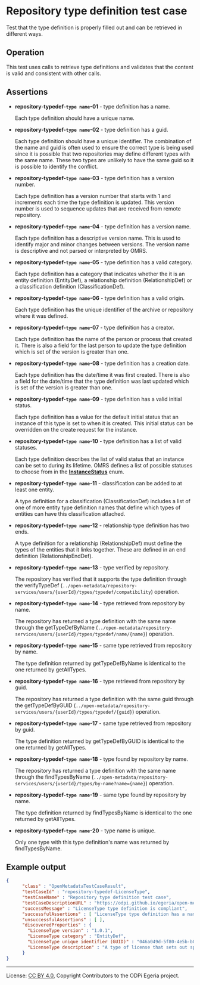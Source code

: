 <!-- SPDX-License-Identifier: CC-BY-4.0 -->
<!-- Copyright Contributors to the ODPi Egeria project. -->


# Repository type definition test case

Test that the type definition is properly filled out
and can be retrieved in different ways.

## Operation

This test uses calls to retrieve type definitions and validates that the content
is valid and consistent with other calls.

## Assertions

* **repository-typedef-`type name`-01** - type definition has a name.
  
  Each type definition should have a unique name.
  
* **repository-typedef-`type name`-02** - type definition has a guid.

  Each type definition should have a unique identifier.  The combination
  of the name and guid is often used to ensure the correct type is being used
  since it is possible that two repositories may define different types
  with the same name.  These two types are unlikely to have the same guid so it
  is possible to identify the conflict.
  
* **repository-typedef-`type name`-03** - type definition has a version number.

  Each type definition has a version number that starts with 1 and increments
  each time the type definition is updated.  This version number is used to
  sequence updates that are received from remote repository.
  
* **repository-typedef-`type name`-04** - type definition has a version name.

  Each type definition has a descriptive version name.  This is used to identify
  major and minor changes between versions.  The version name is descriptive
  and not parsed or interpreted by OMRS.
  
* **repository-typedef-`type name`-05** - type definition has a valid category.

  Each type definition has a category that indicates whether the it is
  an entity definition (EntityDef), a relationship definition (RelationshipDef)
  or a classification definition (ClassificationDef).
  
* **repository-typedef-`type name`-06** - type definition has a valid origin.

  Each type definition has the unique identifier of the archive or repository
  where it was defined.
  
* **repository-typedef-`type name`-07** - type definition has a creator.

  Each type definition has the name of the person or process that created it.
  There is also a field for the last person to update the type definition
  which is set of the version is greater than one.
  
* **repository-typedef-`type name`-08** - type definition has a creation date.

  Each type definition has the date/time it was first created.  There is also
  a field for the date/time that the type definition was last updated
  which is set of the version is greater than one.
  
* **repository-typedef-`type name`-09** - type definition has a valid initial status.

  Each type definition has a value for the default initial status that an
  instance of this type is set to when it is created.  This initial status
  can be overridden on the create request for the instance.
  
* **repository-typedef-`type name`-10** - type definition has a list of valid statuses.

  Each type definition describes the list of valid status that an instance can
  be set to during its lifetime.  OMRS defines a list of possible statuses to
  choose from in the 
  **[InstanceStatus](../../../open-metadata-implementation/repository-services/repository-services-apis/src/main/java/org/odpi/openmetadata/repositoryservices/connectors/stores/metadatacollectionstore/properties/instances/InstanceStatus.java)** enum.
  
* **repository-typedef-`type name`-11** - classification can be added to at least one entity.

  A type definition for a classification (ClassificationDef) includes a list of
  one of more entity type definition names that define which types of entities
  can have this classification attached.
  
* **repository-typedef-`type name`-12** - relationship type definition has two ends.

  A type definition for a relationship (RelationshipDef) must define the types
  of the entities that it links together.  These are defined in an end definition
  (RelationshipEndDef).
  
* **repository-typedef-`type name`-13** - type verified by repository.

  The repository has verified that it supports the type definition through
  the verifyTypeDef (`../open-metadata/repository-services/users/{userId}/types/typedef/compatibility`)
  operation.
  
* **repository-typedef-`type name`-14** - type retrieved from repository by name.

  The repository has returned a type definition with the same name through
  the getTypeDefByName (`../open-metadata/repository-services/users/{userId}/types/typedef/name/{name}`)
  operation.

* **repository-typedef-`type name`-15** - same type retrieved from repository by name.

  The type definition returned by getTypeDefByName is identical to the one
  returned by getAllTypes.
  
* **repository-typedef-`type name`-16** - type retrieved from repository by guid.

  The repository has returned a type definition with the same guid through
  the getTypeDefByGUID (`../open-metadata/repository-services/users/{userId}/types/typedef/{guid}`)
  operation.
  
* **repository-typedef-`type name`-17** - same type retrieved from repository by guid.

  The type definition returned by getTypeDefByGUID is identical to the one
  returned by getAllTypes.
  
* **repository-typedef-`type name`-18** - type found by repository by name.

  The repository has returned a type definition with the same name through
  the findTypesByName (`../open-metadata/repository-services/users/{userId}/types/by-name?name={name}`)
  operation.
  
* **repository-typedef-`type name`-19** - same type found by repository by name.

  The type definition returned by findTypesByName is identical to the one
  returned by getAllTypes.
  
* **repository-typedef-`type name`-20** - type name is unique.

  Only one type with this type definition's name was returned by findTypesByName.

## Example output

```json
{
      "class" : "OpenMetadataTestCaseResult",
      "testCaseId" : "repository-typedef-LicenseType",
      "testCaseName" : "Repository type definition test case",
      "testCaseDescriptionURL" : "https://odpi.github.io/egeria/open-metadata-compliance-suite/docs/repository-workbench/repository-typedef-test-case.md",
      "successMessage" : "LicenseType type definition is compliant",
      "successfulAssertions" : [ "LicenseType type definition has a name.", "LicenseType type definition has a guid.", "LicenseType type definition has a version number.", "LicenseType type definition has a version name.", "LicenseType type definition has a valid category.", "LicenseType type definition has a valid origin.", "LicenseType type definition has a creator.", "LicenseType type definition has a creation date.", "LicenseType type definition has an initial status.", "LicenseType type definition has a list of valid statuses.", "LicenseType type verified by repository.", "LicenseType type retrieved from repository by name.", "LicenseType same type retrieved from repository by name.", "LicenseType type retrieved from repository by guid.", "LicenseType same type retrieved from repository by guid.", "LicenseType type found by repository by name.", "LicenseType same type found by repository by name.", "LicenseType type name is unique." ],
      "unsuccessfulAssertions" : [ ],
      "discoveredProperties" : {
        "LicenseType version" : "1.0.1",
        "LicenseType category" : "EntityDef",
        "LicenseType unique identifier (GUID)" : "046a049d-5f80-4e5b-b0ae-f3cf6009b513",
        "LicenseType description" : "A type of license that sets out specific terms and conditions for the use of an asset."
      }
}
```



----
License: [CC BY 4.0](https://creativecommons.org/licenses/by/4.0/),
Copyright Contributors to the ODPi Egeria project.